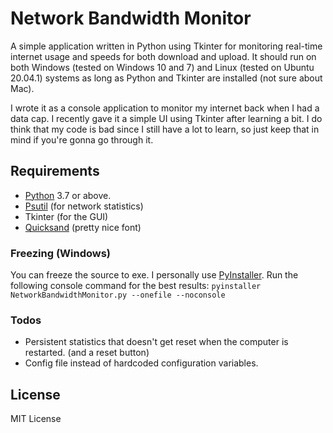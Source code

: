 # Network Bandwidth Monitor

A simple application written in Python using Tkinter for monitoring real-time internet usage and speeds for both download and upload. It should run on both Windows (tested on Windows 10 and 7) and Linux (tested on Ubuntu 20.04.1) systems as long as Python and Tkinter are installed (not sure about Mac).

I wrote it as a console application to monitor my internet back when I had a data cap. I recently gave it a simple UI using Tkinter after learning a bit. I do think that my code is bad since I still have a lot to learn, so just keep that in mind if you're gonna go through it.

## Requirements

- [Python](https://www.python.org/) 3.7 or above.
- [Psutil](https://pypi.org/project/psutil/) (for network statistics)
- Tkinter (for the GUI)
- [Quicksand](https://www.dafont.com/quicksand.font) (pretty nice font)

### Freezing (Windows)

You can freeze the source to exe. I personally use [PyInstaller](https://www.pyinstaller.org/).
Run the following console command for the best results:
`pyinstaller NetworkBandwidthMonitor.py --onefile --noconsole`

### Todos

- Persistent statistics that doesn't get reset when the computer is restarted. (and a reset button)
- Config file instead of hardcoded configuration variables.

License
----

MIT License
